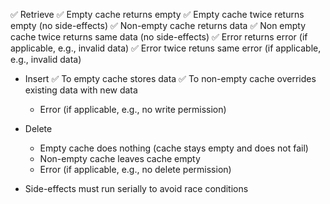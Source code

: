 
✅ Retrieve
    ✅ Empty cache returns empty
    ✅ Empty cache twice returns empty (no side-effects)
    ✅ Non-empty cache returns data
    ✅ Non empty cache twice returns same data (no side-effects)
    ✅ Error returns error (if applicable, e.g., invalid data)
    ✅ Error twice retuns same error (if applicable, e.g., invalid data)
    
- Insert
    ✅ To empty cache stores data
    ✅ To non-empty cache overrides existing data with new data
    - Error (if applicable, e.g., no write permission)
    
- Delete
    - Empty cache does nothing (cache stays empty and does not fail)
    - Non-empty cache leaves cache empty
    - Error (if applicable, e.g., no delete permission)
    
- Side-effects must run serially to avoid race conditions
